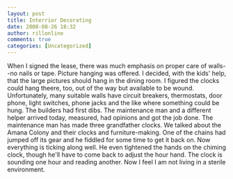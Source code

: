 ```yaml
---
layout: post
title: Interrior Decorating
date: 2008-08-26 18:32
author: rillonline
comments: true
categories: [Uncategorized]
---
```

When I signed the lease, there was much emphasis on proper care of walls--no nails or tape. Picture hanging was offered. I decided, with the kids' help, that the large pictures should hang in the dining room. I figured the clocks could hang theere, too, out of the way but available to be wound. Unfortunately, many suitable walls have circuit breakers, thermostats, door phone, light switches, phone jacks and the like where something could be hung. The builders had first dibs. The maintenance man and a different helper arrived today, measured, had opinions and got the job done. The maintenance man has made three grandfather clocks. We talked about the Amana Colony and their clocks and furniture-making. One of the chains had jumped off its gear and he fiddled for some time to get it back on. Now everything is ticking along well. He even tightened the hands on the chiming clock, though he'll have to come back to adjust the hour hand. The clock is sounding one hour and reading another. Now I feel I am not living in a sterile environment.
